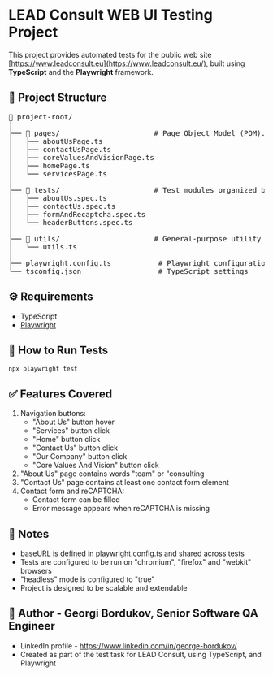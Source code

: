 # LEAD Consult WEB UI Testing Project

This project provides automated tests for the public web site [https://www.leadconsult.eu](https://www.leadconsult.eu/), built using **TypeScript** and the **Playwright** framework.

## 📁 Project Structure

<pre>
📁 project-root/
│
├── 📁 pages/                      # Page Object Model (POM). Contains locators and navigations for pages
│   ├── aboutUsPage.ts
│   ├── contactUsPage.ts
│   ├── coreValuesAndVisionPage.ts
│   ├── homePage.ts
│   └── servicesPage.ts
│
├── 📁 tests/                      # Test modules organized by scenarios
│   ├── aboutUs.spec.ts
│   ├── contactUs.spec.ts
│   ├── formAndRecaptcha.spec.ts
│   └── headerButtons.spec.ts
│
├── 📁 utils/                      # General-purpose utility functions
│   └── utils.ts
│
├── playwright.config.ts           # Playwright configurations
└── tsconfig.json                  # TypeScript settings
</pre>

## ⚙️ Requirements

- TypeScript
- [Playwright](https://playwright.dev/)


## 🚀 How to Run Tests
```npx playwright test```

## ✅ Features Covered
1. Navigation buttons:
    * "About Us" button hover
    * "Services" button click
    * "Home" button click
    * "Contact Us" button click
    * "Our Company" button click
    * "Core Values And Vision" button click
2. "About Us" page contains words "team" or "consulting
3. "Contact Us" page contains at least one contact form element
4. Contact form and reCAPTCHA:
   * Contact form can be filled
   * Error message appears when reCAPTCHA is missing

## 📝 Notes
* baseURL is defined in playwright.config.ts and shared across tests
* Tests are configured to be run on "chromium", "firefox" and "webkit" browsers
* "headless" mode is configured to "true"
* Project is designed to be scalable and extendable

## 👤 Author - Georgi Bordukov, Senior Software QA Engineer
* LinkedIn profile - https://www.linkedin.com/in/george-bordukov/
* Created as part of the test task for LEAD Consult, using TypeScript, and Playwright
